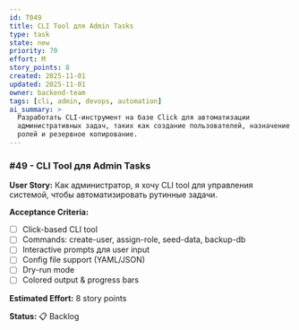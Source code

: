 ```yaml
---
id: T049
title: CLI Tool для Admin Tasks
type: task
state: new
priority: 70
effort: M
story_points: 8
created: 2025-11-01
updated: 2025-11-01
owner: backend-team
tags: [cli, admin, devops, automation]
ai_summary: >
  Разработать CLI-инструмент на базе Click для автоматизации
  административных задач, таких как создание пользователей, назначение
  ролей и резервное копирование.
---
```


### #49 - CLI Tool для Admin Tasks

**User Story:**
Как администратор, я хочу CLI tool для управления системой, чтобы автоматизировать рутинные задачи.

**Acceptance Criteria:**
- [ ] Click-based CLI tool
- [ ] Commands: create-user, assign-role, seed-data, backup-db
- [ ] Interactive prompts для user input
- [ ] Config file support (YAML/JSON)
- [ ] Dry-run mode
- [ ] Colored output & progress bars

**Estimated Effort:** 8 story points

**Status:** 📋 Backlog